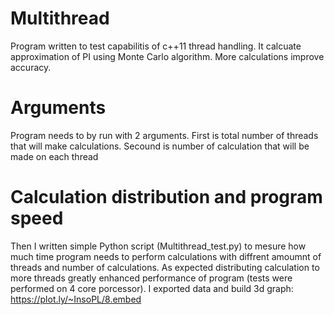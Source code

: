 # Multithread
Program written to test capabilitis of c++11 thread handling.
It calcuate approximation of PI using Monte Carlo algorithm. More calculations improve accuracy.

# Arguments
Program needs to by run with 2 arguments. 
First is total number of threads that will make calculations. 
Secound is number of calculation that will be made on each thread

# Calculation distribution and program speed
Then I written simple Python script (Multithread_test.py) to mesure how much time program needs to perform calculations with diffrent amoumnt of threads and number of calculations. As expected distributing calculation to more threads greatly enhanced performance of program (tests were performed on 4 core porcessor). I exported data and build 3d graph:
https://plot.ly/~InsoPL/8.embed
